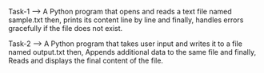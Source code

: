 Task-1 -->  A Python program that opens and reads a text file named sample.txt then, prints its content line by line and finally, handles errors gracefully if the file does not exist.

Task-2 --> A Python program that takes user input and writes it to a file named output.txt then, Appends additional data to the same file and finally, Reads and displays the final content of the file.
